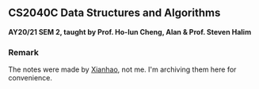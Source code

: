 ## CS2040C Data Structures and Algorithms

**AY20/21 SEM 2, taught by Prof. Ho-lun Cheng, Alan & Prof. Steven Halim**

### Remark

The notes were made by [Xianhao](https://www.comp.nus.edu.sg/~xianhao/), not me. I'm archiving them here for convenience.
